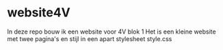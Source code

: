 # website4V

In deze repo bouw ik een website voor 4V blok 1
Het is een kleine website met twee pagina's en stijl in een apart stylesheet style.css
